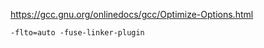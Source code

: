 





https://gcc.gnu.org/onlinedocs/gcc/Optimize-Options.html

```shell
-flto=auto -fuse-linker-plugin 
```

